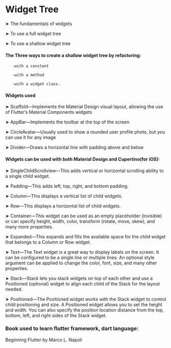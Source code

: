# Widget Tree

➤ The fundamentals of widgets

➤ To use a full widget tree

➤ To use a shallow widget tree


#### The Three ways to create a shallow widget tree by refactoring:
       -with a constant 
 
       -with a method 
 
       -with a widget class.

#### Widgets used

➤ Scaffold—Implements the Material Design visual layout, allowing the use of Flutter’s
Material Components widgets

➤ AppBar—Implements the toolbar at the top of the screen

➤ CircleAvatar—Usually used to show a rounded user profile photo, but you can use it
for any image

➤ Divider—Draws a horizontal line with padding above and below

#### Widgets can be used with both Material Design and Cupertino(for iOS):


➤ SingleChildScrollview—This adds vertical or horizontal scrolling ability to a single
child widget.

➤ Padding—This adds left, top, right, and bottom padding.

➤ Column—This displays a vertical list of child widgets.

➤ Row—This displays a horizontal list of child widgets.

➤ Container—This widget can be used as an empty placeholder (invisible) or can specify
height, width, color, transform (rotate, move, skew), and many more properties.

➤ Expanded—This expands and fills the available space for the child widget that belongs to a
Column or Row widget.

➤ Text—The Text widget is a great way to display labels on the screen. It can be configured
to be a single line or multiple lines. An optional style argument can be applied to change
the color, font, size, and many other properties.

➤ Stack—Stack lets you stack widgets on top of each other and use
a Positioned (optional) widget to align each child of the Stack for the layout needed. 

➤ Positioned—The Positioned widget works with the Stack widget to control child positioning and size. A Positioned widget allows you to set the height and width. You can
also specify the position location distance from the top, bottom, left, and right sides of the
Stack widget.


### Book used to learn flutter framework, dart language: 
Beginning Flutter by Marco L. Napoli
